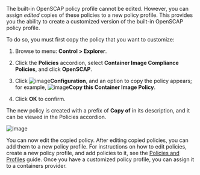 The built-in OpenSCAP policy profile cannot be edited. However, you can assign *edited* copies of these policies to a new policy profile. This provides you the ability to create a customized version of the built-in OpenSCAP policy profile.

To do so, you must first copy the policy that you want to customize:

1. Browse to menu: **Control > Explorer**.

2. Click the **Policies** accordion, select **Container Image Compliance Policies**, and click **OpenSCAP**.

3. Click ![image](../images/1847.png)**Configuration**, and an option to copy the policy appears; for example,
    ![image](../images/1859.png)**Copy this Container Image Policy**.

4. Click **OK** to confirm.

The new policy is created with a prefix of **Copy of** in its description, and it can be viewed in the Policies accordion.

![image](../images/1860-cppolicy.png)

You can now edit the copied policy. After editing copied policies, you can add them to a new policy profile. For instructions on how to edit policies, create a new policy profile, and add policies to it, see the [Policies and Profiles](../policies_and_profiles_guide/index.html) guide. Once you have a customized policy profile, you can assign it to a containers provider.
